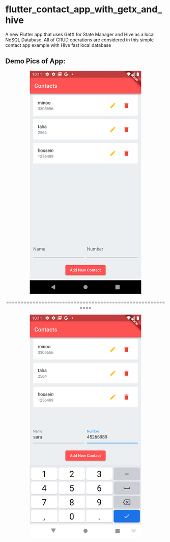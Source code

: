 # flutter_contact_app_with_getx_and_hive

A new Flutter app that uses GetX for State Manager and Hive as a local NoSQL Database.
All of CRUD operations are considered in this simple contact app example with Hive fast local database


## Demo Pics of App:



<p align="center">
  <img src="assets/images/image1.png" width="350">
</p>

<p align="center">
  ==========================================================
</p>

<p align="center">
  <img src="assets/images/image2.png" width="350">
</p>


